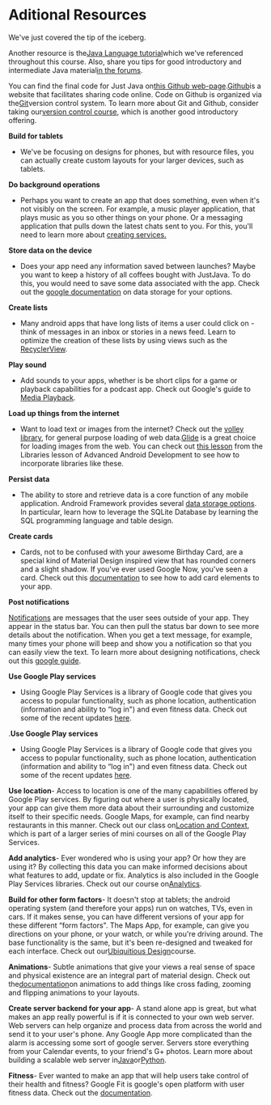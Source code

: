 # Aditional Resources

We've just covered the tip of the iceberg.

Another resource is the[Java Language tutorial](https://docs.oracle.com/javase/tutorial/)which we've referenced throughout this course. Also, share you tips for good introductory and intermediate Java material[in the forums](https://discussions.udacity.com/t/what-do-you-want-to-learn-more-about/24920).

You can find the final code for Just Java on[this Github web-page](https://github.com/udacity/Just-Java).[Github](https://github.com/)is a website that facilitates sharing code online. Code on Github is organized via the[Git](https://git-scm.com/)version control system. To learn more about Git and Github, consider taking our[version control course](https://www.udacity.com/course/how-to-use-git-and-github--ud775), which is another good introductory offering.

**Build for tablets**

- We've be focusing on designs for phones, but with resource files, you can actually create custom layouts for your larger devices, such as tablets.

**Do background operations**

- Perhaps you want to create an app that does something, even when it's not visibly on the screen. For example, a music player application, that plays music as you so other things on your phone. Or a messaging application that pulls down the latest chats sent to you. For this, you'll need to learn more about [creating services.](https://developer.android.com/training/run-background-service/create-service.html)

**Store data on the device**

- Does your app need any information saved between launches? Maybe you want to keep a history of all coffees bought with JustJava. To do this, you would need to save some data associated with the app. Check out the [google documentation](http://developer.android.com/guide/topics/data/data-storage.html) on data storage for your options.

**Create lists**

- Many android apps that have long lists of items a user could click on - think of messages in an inbox or stories in a news feed. Learn to optimize the creation of these lists by using views such as the [RecyclerView](https://developer.android.com/training/material/lists-cards.html#RecyclerView).

**Play sound**

- Add sounds to your apps, whether is be short clips for a game or playback capabilities for a podcast app. Check out Google's guide to [Media Playback](http://developer.android.com/guide/topics/media/mediaplayer.html).

**Load up things from the internet**

- Want to load text or images from the internet? Check out the [volley library](https://developer.android.com/training/volley/index.html), for general purpose loading of web data.[Glide](https://github.com/bumptech/glide) is a great choice for loading images from the web. You can check out [this lesson](https://classroom.udacity.com/courses/ud855/lessons/4025488663/concepts/43549085380923#) from the Libraries lesson of Advanced Android Development to see how to incorporate libraries like these.

**Persist data**

- The ability to store and retrieve data is a core function of any mobile application. Android Framework provides several [data storage options](https://developer.android.com/guide/topics/data/data-storage.html). In particular, learn how to leverage the SQLite Database by learning the SQL programming language and table design.

**Create cards**

- Cards, not to be confused with your awesome Birthday Card, are a special kind of Material Design inspired view that has rounded corners and a slight shadow. If you've ever used Google Now, you've seen a card. Check out this [documentation](https://developer.android.com/training/material/lists-cards.html#CardView) to see how to add card elements to your app.

**Post notifications**

[Notifications](http://developer.android.com/guide/topics/ui/notifiers/notifications.html) are messages that the user sees outside of your app. They appear in the status bar. You can then pull the status bar down to see more details about the notification. When you get a text message, for example, many times your phone will beep and show you a notification so that you can easily view the text. To learn more about designing notifications, check out this [google guide](http://developer.android.com/design/patterns/notifications.html).

**Use Google Play services**

- Using Google Play Services is a library of Google code that gives you access to popular functionality, such as phone location, authentication \(information and ability to “log in"\) and even fitness data. Check out some of the recent updates [here](https://www.youtube.com/playlist?list=PLOU2XLYxmsILXKTDNlQVnsgQlqRsGf1_e).

.**Use Google Play services**

- Using Google Play Services is a library of Google code that gives you access to popular functionality, such as phone location, authentication \(information and ability to “log in"\) and even fitness data. Check out some of the recent updates [here](https://www.youtube.com/playlist?list=PLOU2XLYxmsILXKTDNlQVnsgQlqRsGf1_e).

**Use location**- Access to location is one of the many capabilities offered by Google Play services. By figuring out where a user is physically located, your app can give them more data about their surrounding and customize itself to their specific needs. Google Maps, for example, can find nearby restaurants in this manner. Check out our class on[Location and Context](https://www.udacity.com/course/google-play-services-location-context--ud876-1), which is part of a larger series of mini courses on all of the Google Play Services.

**Add analytics**- Ever wondered who is using your app? Or how they are using it? By collecting this data you can make informed decisions about what features to add, update or fix. Analytics is also included in the Google Play Services libraries. Check out our course on[Analytics](https://www.udacity.com/course/google-play-services-analytics--ud876-2).

**Build for other form factors**- It doesn't stop at tablets; the android operating system \(and therefore your apps\) run on watches, TVs, even in cars. If it makes sense, you can have different versions of your app for these different “form factors". The Maps App, for example, can give you directions on your phone, or your watch, or while you're driving around. The base functionality is the same, but it's been re-designed and tweaked for each interface. Check out our[Ubiquitious Design](https://www.udacity.com/course/android-ubiquitous-computing--ud875)course.

**Animations**- Subtle animations that give your views a real sense of space and physical existence are an integral part of material design. Check out the[documentation](http://developer.android.com/training/animation/index.html)on animations to add things like cross fading, zooming and flipping animations to your layouts.

**Create server backend for your app**- A stand alone app is great, but what makes an app really powerful is if it is connected to your own web server. Web servers can help organize and process data from across the world and send it to your user's phone. Any Google App more complicated than the alarm is accessing some sort of google server. Servers store everything from your Calendar events, to your friend's G+ photos. Learn more about building a scalable web server in[Java](https://www.udacity.com/course/developing-scalable-apps-in-java--ud859)or[Python](https://www.udacity.com/course/developing-scalable-apps-in-python--ud858).

**Fitness**- Ever wanted to make an app that will help users take control of their health and fitness? Google Fit is google's open platform with user fitness data. Check out the [documentation](https://developers.google.com/fit/).



